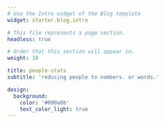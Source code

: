 ```yaml
---
# Use the Intro widget of the Blog template
widget: starter.blog.intro

# This file represents a page section.
headless: true

# Order that this section will appear in.
weight: 10

title: people-stats 
subtitle: 'reducing people to numbers. or words.'

design:
  background:
    color: '#090a0b'
    text_color_light: true
---
```

